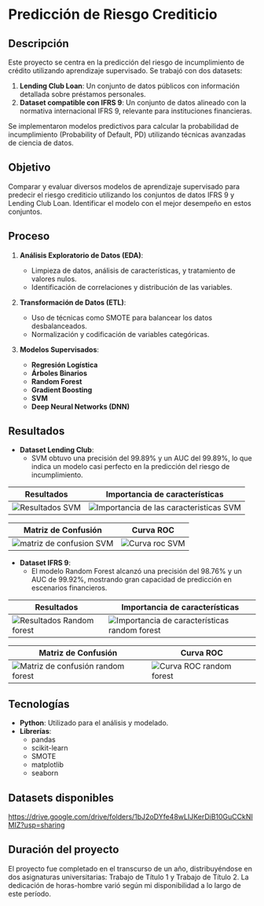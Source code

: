 # Predicción de Riesgo Crediticio

## Descripción
Este proyecto se centra en la predicción del riesgo de incumplimiento de crédito utilizando aprendizaje supervisado. Se trabajó con dos datasets:
1. **Lending Club Loan**: Un conjunto de datos públicos con información detallada sobre préstamos personales.
2. **Dataset compatible con IFRS 9**: Un conjunto de datos alineado con la normativa internacional IFRS 9, relevante para instituciones financieras.

Se implementaron modelos predictivos para calcular la probabilidad de incumplimiento (Probability of Default, PD) utilizando técnicas avanzadas de ciencia de datos.

## Objetivo
Comparar y evaluar diversos modelos de aprendizaje supervisado para predecir el riesgo crediticio utilizando los conjuntos de datos IFRS 9 y Lending Club Loan. Identificar el modelo con el mejor desempeño en estos conjuntos.

## Proceso

1. **Análisis Exploratorio de Datos (EDA)**: 
   - Limpieza de datos, análisis de características, y tratamiento de valores nulos.
   - Identificación de correlaciones y distribución de las variables.

2. **Transformación de Datos (ETL)**:
   - Uso de técnicas como SMOTE para balancear los datos desbalanceados.
   - Normalización y codificación de variables categóricas.

3. **Modelos Supervisados**:
   - **Regresión Logística**
   - **Árboles Binarios**
   - **Random Forest**
   - **Gradient Boosting**
   - **SVM**
   - **Deep Neural Networks (DNN)**


## Resultados
- **Dataset Lending Club**:
  - SVM obtuvo una precisión del 99.89% y un AUC del 99.89%, lo que indica un modelo casi perfecto en la predicción del riesgo de incumplimiento.
 

| **Resultados**                           | **Importancia de características**               |
|-------------------------------------------|--------------------------------------------------|
| ![Resultados SVM](https://github.com/user-attachments/assets/1777dd1a-94e4-4004-ba85-f1e3db6d032d) | ![Importancia de las caracteristicas SVM](https://github.com/user-attachments/assets/b801957b-55b0-4149-ba49-8da7ed3360c6) |

| **Matriz de Confusión**                   | **Curva ROC**                                    |
|-------------------------------------------|--------------------------------------------------|
| ![matriz de confusion SVM](https://github.com/user-attachments/assets/c2d2576f-fffa-459d-8792-2f37bace0cf2) | ![Curva roc SVM](https://github.com/user-attachments/assets/fe67079c-2c24-4d2e-aadd-99fb4b3af896) |


  
- **Dataset IFRS 9**:
  - El modelo Random Forest alcanzó una precisión del 98.76% y un AUC de 99.92%, mostrando gran capacidad de predicción en escenarios financieros.

| **Resultados**                           | **Importancia de características**               |
|-------------------------------------------|--------------------------------------------------|
| ![Resultados Random forest](https://github.com/user-attachments/assets/ea7e4bdc-9164-488d-bb8e-c9c76b9ccc4b) | ![Importancia de características random forest](https://github.com/user-attachments/assets/fe12b751-468e-4d26-a5e5-27def05bc840) |

| **Matriz de Confusión**                   | **Curva ROC**                                    |
|-------------------------------------------|--------------------------------------------------|
| ![Matriz de confusión random forest](https://github.com/user-attachments/assets/f7caeee6-7917-4d0d-afcb-3482f1daeef6) | ![Curva ROC random forest](https://github.com/user-attachments/assets/93ec9874-3c74-44b4-b127-114f018702e7) |


## Tecnologías
- **Python**: Utilizado para el análisis y modelado.
- **Librerías**:
  - pandas
  - scikit-learn
  - SMOTE
  - matplotlib
  - seaborn


## Datasets disponibles
https://drive.google.com/drive/folders/1bJ2oDYfe48wLIJKerDiB10GuCCkNIMIZ?usp=sharing

## Duración del proyecto
El proyecto fue completado en el transcurso de un año, distribuyéndose en dos asignaturas universitarias: Trabajo de Título 1 y Trabajo de Título 2. La dedicación de horas-hombre varió según mi disponibilidad a lo largo de este período.
